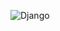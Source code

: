 
![Django](https://user-images.githubusercontent.com/81448226/116827542-ae9d1780-ab56-11eb-978d-79a3a6c8b04b.png)
